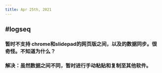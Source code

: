 ```yaml
---
title: Apr 25th, 2021
---
```


## #logseq
### 暂时不支持 chrome和slidepad的网页版之间，以及的数据同步。很奇怪。不知道为什么？
### 解决：虽然数据之间不同，暂时进行手动粘贴和复制至其他软件。
